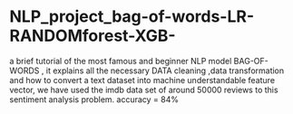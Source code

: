 # NLP_project_bag-of-words-LR-RANDOMforest-XGB-
a brief tutorial of the most famous and beginner NLP model BAG-OF-WORDS , it explains all the necessary DATA cleaning ,data transformation and how to convert a text dataset into machine understandable feature vector, we have used the imdb data set of around 50000 reviews to this sentiment analysis problem.       accuracy = 84%
